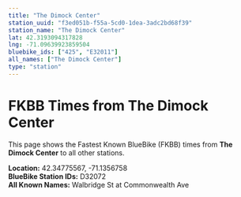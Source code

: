 ```yaml
---
title: "The Dimock Center"
station_uuid: "f3ed051b-f55a-5cd0-1dea-3adc2bd68f39"
station_name: "The Dimock Center"
lat: 42.3193094317828
lng: -71.09639923859504
bluebike_ids: ["425", "E32011"]
all_names: ["The Dimock Center"]
type: "station"
---
```


# FKBB Times from The Dimock Center

This page shows the Fastest Known BlueBike (FKBB) times from **The Dimock Center** to all other stations.

**Location:** 42.34775567, -71.1356758  
**BlueBike Station IDs:** D32072  
**All Known Names:** Walbridge St at Commonwealth Ave

